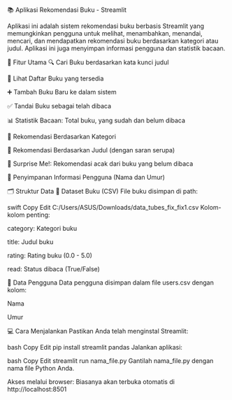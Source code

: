 📚 Aplikasi Rekomendasi Buku - Streamlit

Aplikasi ini adalah sistem rekomendasi buku berbasis Streamlit yang memungkinkan pengguna untuk melihat, menambahkan, menandai, mencari, dan mendapatkan rekomendasi buku berdasarkan kategori atau judul. Aplikasi ini juga menyimpan informasi pengguna dan statistik bacaan.

🚀 Fitur Utama
🔍 Cari Buku berdasarkan kata kunci judul

📖 Lihat Daftar Buku yang tersedia

➕ Tambah Buku Baru ke dalam sistem

✅ Tandai Buku sebagai telah dibaca

📊 Statistik Bacaan: Total buku, yang sudah dan belum dibaca

🎯 Rekomendasi Berdasarkan Kategori

🧠 Rekomendasi Berdasarkan Judul (dengan saran serupa)

🎁 Surprise Me!: Rekomendasi acak dari buku yang belum dibaca

👤 Penyimpanan Informasi Pengguna (Nama dan Umur)

🗂 Struktur Data
📘 Dataset Buku (CSV)
File buku disimpan di path:

swift
Copy
Edit
C:/Users/ASUS/Downloads/data_tubes_fix_fix1.csv
Kolom-kolom penting:

category: Kategori buku

title: Judul buku

rating: Rating buku (0.0 - 5.0)

read: Status dibaca (True/False)

👥 Data Pengguna
Data pengguna disimpan dalam file users.csv dengan kolom:

Nama

Umur

💻 Cara Menjalankan
Pastikan Anda telah menginstal Streamlit:

bash
Copy
Edit
pip install streamlit pandas
Jalankan aplikasi:

bash
Copy
Edit
streamlit run nama_file.py
Gantilah nama_file.py dengan nama file Python Anda.

Akses melalui browser: Biasanya akan terbuka otomatis di http://localhost:8501
